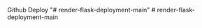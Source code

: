 Github Deploy 
"# render-flask-deployment-main" 
#   r e n d e r - f l a s k - d e p l o y m e n t - m a i n  
 